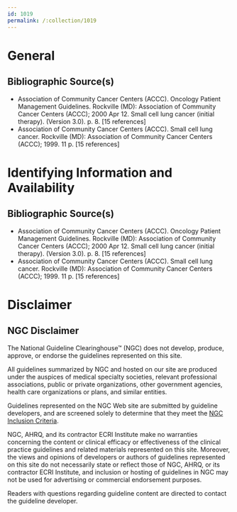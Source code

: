 ```yaml
---
id: 1019
permalink: /:collection/1019
---
```


# General

## Bibliographic Source(s)

- Association of Community Cancer Centers (ACCC). Oncology Patient Management Guidelines. Rockville (MD): Association of Community Cancer Centers (ACCC); 2000 Apr 12. Small cell lung cancer (initial therapy). (Version 3.0). p. 8. [15 references]
- Association of Community Cancer Centers (ACCC). Small cell lung cancer. Rockville (MD): Association of Community Cancer Centers (ACCC); 1999. 11 p. [15 references]

# Identifying Information and Availability

## Bibliographic Source(s)

- Association of Community Cancer Centers (ACCC). Oncology Patient Management Guidelines. Rockville (MD): Association of Community Cancer Centers (ACCC); 2000 Apr 12. Small cell lung cancer (initial therapy). (Version 3.0). p. 8. [15 references]
- Association of Community Cancer Centers (ACCC). Small cell lung cancer. Rockville (MD): Association of Community Cancer Centers (ACCC); 1999. 11 p. [15 references]

# Disclaimer

## NGC Disclaimer

The National Guideline Clearinghouse™ (NGC) does not develop, produce, approve, or endorse the guidelines represented on this site.

All guidelines summarized by NGC and hosted on our site are produced under the auspices of medical specialty societies, relevant professional associations, public or private organizations, other government agencies, health care organizations or plans, and similar entities.

Guidelines represented on the NGC Web site are submitted by guideline developers, and are screened solely to determine that they meet the [NGC Inclusion Criteria](/help-and-about/summaries/inclusion-criteria).

NGC, AHRQ, and its contractor ECRI Institute make no warranties concerning the content or clinical efficacy or effectiveness of the clinical practice guidelines and related materials represented on this site. Moreover, the views and opinions of developers or authors of guidelines represented on this site do not necessarily state or reflect those of NGC, AHRQ, or its contractor ECRI Institute, and inclusion or hosting of guidelines in NGC may not be used for advertising or commercial endorsement purposes.

Readers with questions regarding guideline content are directed to contact the guideline developer.

